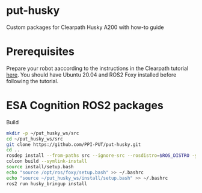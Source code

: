 # put-husky
Custom packages for Clearpath Husky A200 with how-to guide

# Prerequisites

Prepare your robot aaccording to the instructions in the Clearpath tutorial [here](https://clearpathrobotics.com/assets/guides/foxy/husky/index.html). You should have Ubuntu 20.04 and ROS2 Foxy installed before following the tutorial.

# ESA Cognition ROS2 packages

Build 
```sh
mkdir -p ~/put_husky_ws/src
cd ~/put_husky_ws/src
git clone https://github.com/PPI-PUT/put-husky.git
cd ..
rosdep install --from-paths src --ignore-src --rosdistro=$ROS_DISTRO -y
colcon build --symlink-install
source install/setup.bash
echo "source /opt/ros/foxy/setup.bash" >> ~/.bashrc
echo "source ~/put_husky_ws/install/setup.bash" >> ~/.bashrc
ros2 run husky_bringup install
```

